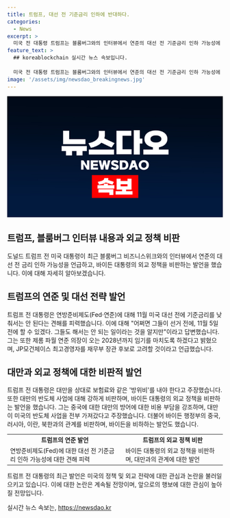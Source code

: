 ```yaml
---
title: 트럼프, 대선 전 기준금리 인하에 반대하다.
categories:
  - News
excerpt: >
  미국 전 대통령 트럼프는 블룸버그와의 인터뷰에서 연준의 대선 전 기준금리 인하 가능성에 반대하고, 제롬 파월 연준 의장 임기를 2028년까지 보장할 것이라고 밝혔다. 또한 중국에 대한 대만 방어 문제에 대해 발언하며, 바이든 정부의 외교 정책을 비판하고, 북한의 핵무기 보유 문제를 언급하며 바이든을 공격하고 있다. 트럼프의 발언은 국제적인 이슈를 화두로한 논란을 불러 일으킬 것으로 보인다.
feature_text: >
  ## koreablockchain 실시간 뉴스 속보입니다.

  미국 전 대통령 트럼프는 블룸버그와의 인터뷰에서 연준의 대선 전 기준금리 인하 가능성에 반대하고, 제롬 파월 연준 의장 임기를 2028년까지 보장할 것이라고 밝혔다. 또한 중국에 대한 대만 방어 문제에 대해 발언하며, 바이든 정부의 외교 정책을 비판하고, 북한의 핵무기 보유 문제를 언급하며 바이든을 공격하고 있다. 트럼프의 발언은 국제적인 이슈를 화두로한 논란을 불러 일으킬 것으로 보인다.
image: '/assets/img/newsdao_breakingnews.jpg'
---
```


<p><img src="/assets/img/newsdao_breakingnews.jpg" alt="koreablockchain 속보" /></p>

<h2>트럼프, 블룸버그 인터뷰 내용과 외교 정책 비판</h2>

<p data-ke-size="size16">도널드 트럼프 전 미국 대통령이 최근 블룸버그 비즈니스위크와의 인터뷰에서 연준의 대선 전 금리 인하 가능성을 언급하고, 바이든 대통령의 외교 정책을 비판하는 발언을 했습니다. 이에 대해 자세히 알아보겠습니다.</p>

<h2 data-ke-size="size26">트럼프의 연준 및 대선 전략 발언</h2>

<p>트럼프 전 대통령은 연방준비제도(Fed·연준)에 대해 11월 미국 대선 전에 기준금리를 낮춰서는 안 된다는 견해를 피력했습니다. 이에 대해 "어쩌면 그들이 선거 전에, 11월 5일 전에 할 수 있겠다. 그들도 해서는 안 되는 일이라는 것을 알지만"이라고 답변했습니다. 그는 또한 제롬 파월 연준 의장이 오는 2028년까지 임기를 마치도록 하겠다고 밝혔으며, JP모건체이스 최고경영자를 재무부 장관 후보로 고려할 것이라고 언급했습니다.</p>

<h2 data-ke-size="size26">대만과 외교 정책에 대한 비판적 발언</h2>

<p>트럼프 전 대통령은 대만을 상대로 보험료와 같은 '방위비'를 내야 한다고 주장했습니다. 또한 대만의 반도체 사업에 대해 강하게 비판하며, 바이든 대통령의 외교 정책을 비판하는 발언을 했습니다. 그는 중국에 대한 대만의 방어에 대한 비용 부담을 강조하며, 대만이 미국의 반도체 사업을 전부 가져갔다고 주장했습니다. 더불어 바이든 행정부의 중국, 러시아, 이란, 북한과의 관계를 비판하며, 바이든을 비하하는 발언도 했습니다.</p>

<table>
    <tr>
        <td style="text-align: center; height: 17px;"><b>트럼프의 연준 발언</b></td>
        <td style="text-align: center; height: 17px;"><b>트럼프의 외교 정책 비판</b></td>
    </tr>
    <tr>
        <td>연방준비제도(Fed)에 대한 대선 전 기준금리 인하 가능성에 대한 견해 피력</td>
        <td>바이든 대통령의 외교 정책을 비판하며, 대만과의 관계에 대한 발언</td>
    </tr>
</table>

<p data-ke-size="size16">트럼프 전 대통령의 최근 발언은 미국의 정책 및 외교 전략에 대한 관심과 논란을 불러일으키고 있습니다. 이에 대한 논란은 계속될 전망이며, 앞으로의 행보에 대한 관심이 높아질 전망입니다.</p>
실시간 뉴스 속보는, <a href="https://newsdao.kr" rel="dofollow">https://newsdao.kr</a>


